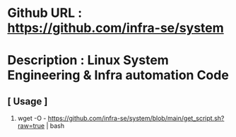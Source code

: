 # Github URL : https://github.com/infra-se/system
# Description : Linux System Engineering & Infra automation Code

## [ Usage ]
1. wget -O - https://github.com/infra-se/system/blob/main/get_script.sh?raw=true | bash
```
```
